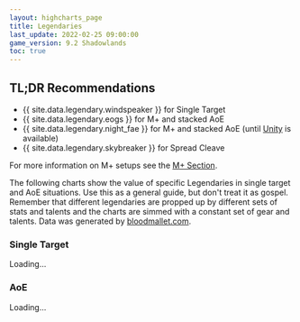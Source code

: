 ```yaml
---
layout: highcharts_page
title: Legendaries
last_update: 2022-02-25 09:00:00
game_version: 9.2 Shadowlands
toc: true
---
```


## TL;DR Recommendations
- {{ site.data.legendary.windspeaker }} for Single Target
- {{ site.data.legendary.eogs }} for M+ and stacked AoE
- {{ site.data.legendary.night_fae }} for M+ and stacked AoE (until [Unity](https://www.wowhead.com/item=190595/memory-of-unity) is available)
- {{ site.data.legendary.skybreaker }} for Spread Cleave

For more information on M+ setups see the [M+ Section](http://stormearthandlava.com/guide/mythic_plus/mythic_plus.html).


The following charts show the value of specific Legendaries in single target and AoE situations. Use this as a general guide, but don't treat it as gospel. Remember that different legendaries are propped up by different sets of stats and talents and the charts are simmed with a constant set of gear and talents.
Data was generated by [bloodmallet.com](https://bloodmallet.com).

### Single Target

<div id="bloodmallet_legendary_patchwerk" class="bloodmallet_chart" data-wow-class="shaman" data-wow-spec="elemental" data-type="legendaries" data-background-color="#222" data-font-color="#eee" data-entries="50">Loading...</div>


### AoE

<div id="bloodmallet_legendary_hac" class="bloodmallet_chart" data-wow-class="shaman" data-wow-spec="elemental" data-type="legendaries" data-fight-style="hecticaddcleave" data-background-color="#222" data-font-color="#eee" data-entries="50">Loading...</div>
